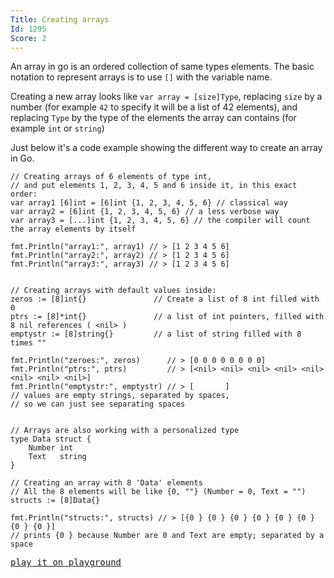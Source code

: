 ```yaml
---
Title: Creating arrays
Id: 1295
Score: 2
---
```

An array in go is an ordered collection of same types elements.
The basic notation to represent arrays is to use `[]` with the variable name.

Creating a new array looks like `var array = [size]Type`, replacing `size` by a number (for example `42` to specify it will be a list of 42 elements), and replacing `Type` by the type of the elements the array can contains (for example `int` or `string`)

Just below it's a code example showing the different way to create an array in Go.



    // Creating arrays of 6 elements of type int,
    // and put elements 1, 2, 3, 4, 5 and 6 inside it, in this exact order:
    var array1 [6]int = [6]int {1, 2, 3, 4, 5, 6} // classical way
    var array2 = [6]int {1, 2, 3, 4, 5, 6} // a less verbose way
    var array3 = [...]int {1, 2, 3, 4, 5, 6} // the compiler will count the array elements by itself

    fmt.Println("array1:", array1) // > [1 2 3 4 5 6]
    fmt.Println("array2:", array2) // > [1 2 3 4 5 6]
    fmt.Println("array3:", array3) // > [1 2 3 4 5 6]


    // Creating arrays with default values inside:
    zeros := [8]int{}               // Create a list of 8 int filled with 0
    ptrs := [8]*int{}               // a list of int pointers, filled with 8 nil references ( <nil> )
    emptystr := [8]string{}         // a list of string filled with 8 times ""

    fmt.Println("zeroes:", zeros)      // > [0 0 0 0 0 0 0 0]
    fmt.Println("ptrs:", ptrs)         // > [<nil> <nil> <nil> <nil> <nil> <nil> <nil> <nil>]
    fmt.Println("emptystr:", emptystr) // > [       ]
    // values are empty strings, separated by spaces,
    // so we can just see separating spaces


    // Arrays are also working with a personalized type
    type Data struct {
        Number int
        Text   string
    }

    // Creating an array with 8 'Data' elements
    // All the 8 elements will be like {0, ""} (Number = 0, Text = "")
    structs := [8]Data{}

    fmt.Println("structs:", structs) // > [{0 } {0 } {0 } {0 } {0 } {0 } {0 } {0 }]
    // prints {0 } because Number are 0 and Text are empty; separated by a space

<kbd>[play it on playground](https://play.golang.org/p/7oPdlN8xt8)</kbd>

